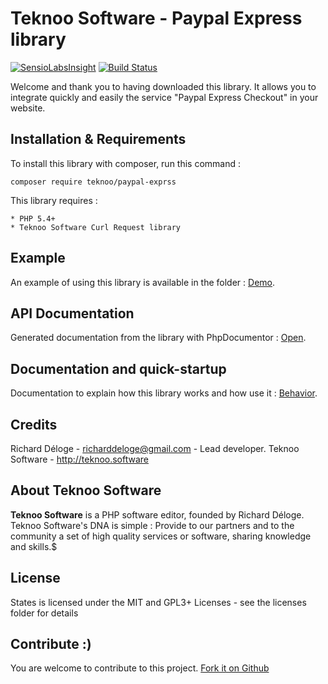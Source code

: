 Teknoo Software - Paypal Express library
===================================

[![SensioLabsInsight](https://insight.sensiolabs.com/projects/ad93fc55-8404-417c-b2bc-87342262d8a3/mini.png)](https://insight.sensiolabs.com/projects/ad93fc55-8404-417c-b2bc-87342262d8a3) [![Build Status](https://travis-ci.org/TeknooSoftware/paypal-express.svg?branch=master)](https://travis-ci.org/TeknooSoftware/paypal-express)

Welcome and thank you to having downloaded this library. It allows you to integrate quickly and easily 
the service "Paypal Express Checkout" in your website.

Installation & Requirements
---------------------------
To install this library with composer, run this command :

    composer require teknoo/paypal-exprss

This library requires :

    * PHP 5.4+
    * Teknoo Software Curl Request library

Example
-------
An example of using this library is available in the folder : [Demo](demo/index.php).

API Documentation
-----------------
Generated documentation from the library with PhpDocumentor : [Open](https://cdn.rawgit.com/TeknooSoftware/paypal-express/master/docs/api/index.html).

Documentation and quick-startup
-------------------------------
Documentation to explain how this library works and how use it : [Behavior](docs/documentation.md).

Credits
-------
Richard Déloge - <richarddeloge@gmail.com> - Lead developer.
Teknoo Software - <http://teknoo.software>

About Teknoo Software
---------------------
**Teknoo Software** is a PHP software editor, founded by Richard Déloge. 
Teknoo Software's DNA is simple : Provide to our partners and to the community a set of high quality services or software,
 sharing knowledge and skills.$
 
License
-------
States is licensed under the MIT and GPL3+ Licenses - see the licenses folder for details

Contribute :)
-------------
You are welcome to contribute to this project. [Fork it on Github](CONTRIBUTING.md)


